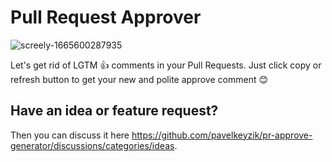 # Pull Request Approver

![screely-1665600287935](https://user-images.githubusercontent.com/17102399/195423262-332e0c4c-6747-46de-9b99-eac252bab0bd.png)

Let's get rid of LGTM :+1: comments in your Pull Requests. Just click copy or refresh button to get your new and polite approve comment :blush:

## Have an idea or feature request?

Then you can discuss it here https://github.com/pavelkeyzik/pr-approve-generator/discussions/categories/ideas.
